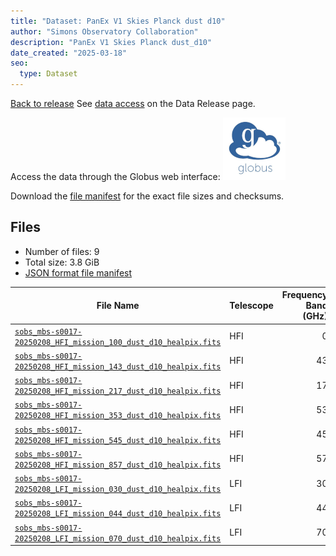 ```yaml
---
title: "Dataset: PanEx V1 Skies Planck dust d10"
author: "Simons Observatory Collaboration"
description: "PanEx V1 Skies Planck dust_d10"
date_created: "2025-03-18"
seo:
  type: Dataset
---
```


[Back to release](./panexv1-planck.html#datasets)
See [data access](./panexv1-planck.html#data-access) on the Data Release page.

Access the data through the Globus web interface: [![Download via Globus](images/globus-logo.png)](https://app.globus.org/file-manager?origin_id=53b2a147-ae9d-4bbf-9d18-3b46d133d4bb&origin_path=%2Fpanexp_v1_planck%2Fdust_d10%2F)

Download the [file manifest](https://g-0a470a.6b7bd8.0ec8.data.globus.org/panexp_v1_planck/dust_d10/manifest.json) for the exact file sizes and checksums.

## Files

- Number of files: 9
- Total size: 3.8 GiB
- [JSON format file manifest](https://g-0a470a.6b7bd8.0ec8.data.globus.org/panexp_v1_planck/dust_d10/manifest.json)

|                                                                                                File Name                                                                                                | Telescope | Frequency Band (GHz) | Pixelization |   Size    |
| ------------------------------------------------------------------------------------------------------------------------------------------------------------------------------------------------------- | --------- | -------------------: | ------------ | --------- |
| [`sobs_mbs-s0017-20250208_HFI_mission_100_dust_d10_healpix.fits`](https://g-0a470a.6b7bd8.0ec8.data.globus.org/panexp_v1_planck/dust_d10/sobs_mbs-s0017-20250208_HFI_mission_100_dust_d10_healpix.fits) | HFI       |                    0 | healpix      | 576.0 MiB |
| [`sobs_mbs-s0017-20250208_HFI_mission_143_dust_d10_healpix.fits`](https://g-0a470a.6b7bd8.0ec8.data.globus.org/panexp_v1_planck/dust_d10/sobs_mbs-s0017-20250208_HFI_mission_143_dust_d10_healpix.fits) | HFI       |                   43 | healpix      | 576.0 MiB |
| [`sobs_mbs-s0017-20250208_HFI_mission_217_dust_d10_healpix.fits`](https://g-0a470a.6b7bd8.0ec8.data.globus.org/panexp_v1_planck/dust_d10/sobs_mbs-s0017-20250208_HFI_mission_217_dust_d10_healpix.fits) | HFI       |                   17 | healpix      | 576.0 MiB |
| [`sobs_mbs-s0017-20250208_HFI_mission_353_dust_d10_healpix.fits`](https://g-0a470a.6b7bd8.0ec8.data.globus.org/panexp_v1_planck/dust_d10/sobs_mbs-s0017-20250208_HFI_mission_353_dust_d10_healpix.fits) | HFI       |                   53 | healpix      | 576.0 MiB |
| [`sobs_mbs-s0017-20250208_HFI_mission_545_dust_d10_healpix.fits`](https://g-0a470a.6b7bd8.0ec8.data.globus.org/panexp_v1_planck/dust_d10/sobs_mbs-s0017-20250208_HFI_mission_545_dust_d10_healpix.fits) | HFI       |                   45 | healpix      | 576.0 MiB |
| [`sobs_mbs-s0017-20250208_HFI_mission_857_dust_d10_healpix.fits`](https://g-0a470a.6b7bd8.0ec8.data.globus.org/panexp_v1_planck/dust_d10/sobs_mbs-s0017-20250208_HFI_mission_857_dust_d10_healpix.fits) | HFI       |                   57 | healpix      | 576.0 MiB |
| [`sobs_mbs-s0017-20250208_LFI_mission_030_dust_d10_healpix.fits`](https://g-0a470a.6b7bd8.0ec8.data.globus.org/panexp_v1_planck/dust_d10/sobs_mbs-s0017-20250208_LFI_mission_030_dust_d10_healpix.fits) | LFI       |                   30 | healpix      | 144.0 MiB |
| [`sobs_mbs-s0017-20250208_LFI_mission_044_dust_d10_healpix.fits`](https://g-0a470a.6b7bd8.0ec8.data.globus.org/panexp_v1_planck/dust_d10/sobs_mbs-s0017-20250208_LFI_mission_044_dust_d10_healpix.fits) | LFI       |                   44 | healpix      | 144.0 MiB |
| [`sobs_mbs-s0017-20250208_LFI_mission_070_dust_d10_healpix.fits`](https://g-0a470a.6b7bd8.0ec8.data.globus.org/panexp_v1_planck/dust_d10/sobs_mbs-s0017-20250208_LFI_mission_070_dust_d10_healpix.fits) | LFI       |                   70 | healpix      | 144.0 MiB |
